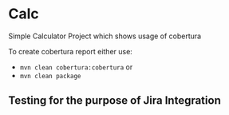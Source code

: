 # Calc
Simple Calculator Project which shows usage of cobertura

To create cobertura report either use:
* `mvn clean cobertura:cobertura`
or
* `mvn clean package`

## Testing for the purpose of Jira Integration
